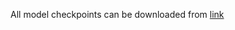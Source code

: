 All model checkpoints can be downloaded from [link](https://cunicz-my.sharepoint.com/:f:/g/personal/92152133_cuni_cz/Ev1WtQetqixIlfQ9pwjwSHYB94X3f5XWJSaMt9kharap3Q?e=oi81hx)
